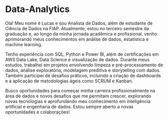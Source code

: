 # Data-Analytics
Olá! Meu nome é Lucas e sou Analista de Dados, além de estudante de Ciência de Dados na FIAP. Atualmente, estou no terceiro semestre da graduação e, ao longo da minha jornada acadêmica e profissional, venho aprimorando meus conhecimentos em análise de dados, estatística e machine learning.  

Tenho experiência com SQL, Python e Power BI, além de certificações em AWS Data Lake, Data Science e visualização de dados. Durante meus estudos, trabalhei em projetos envolvendo limpeza e pré-processamento de dados, análise exploratória, modelagem preditiva e storytelling com dados. Também participei de desafios práticos, incluindo a criação de dashboards e a aplicação de metodologias ágeis como SCRUM e Kanban.  

Busco oportunidades para começar minha carreira profissionalmente na área de dados e novos desafios que me permitam crescer, explorando novas tecnologias e aprofundando meu conhecimento em inteligência artificial e engenharia de dados. Estou sempre aberto a novas oportunidades e colaborações!  

 
